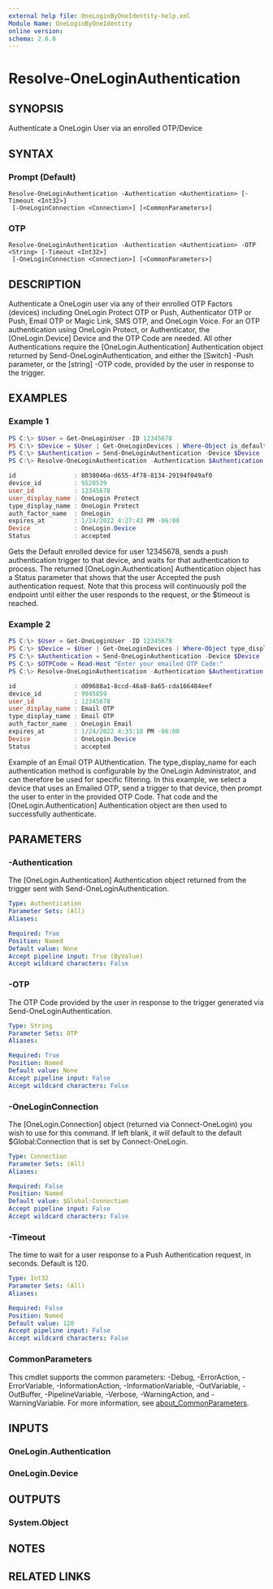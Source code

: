 ```yaml
---
external help file: OneLoginByOneIdentity-help.xml
Module Name: OneLoginByOneIdentity
online version:
schema: 2.0.0
---
```


# Resolve-OneLoginAuthentication

## SYNOPSIS
Authenticate a OneLogin User via an enrolled OTP/Device

## SYNTAX

### Prompt (Default)
```
Resolve-OneLoginAuthentication -Authentication <Authentication> [-Timeout <Int32>]
 [-OneLoginConnection <Connection>] [<CommonParameters>]
```

### OTP
```
Resolve-OneLoginAuthentication -Authentication <Authentication> -OTP <String> [-Timeout <Int32>]
 [-OneLoginConnection <Connection>] [<CommonParameters>]
```

## DESCRIPTION
Authenticate a OneLogin user via any of their enrolled OTP Factors (devices) including OneLogin Protect OTP or Push, Authenticator OTP or Push, Email OTP or Magic Link, SMS OTP, and OneLogin Voice. For an OTP authentication using OneLogin Protect, or Authenticator, the [OneLogin.Device] Device and the OTP Code are needed. All other Authentications require the [OneLogin.Authentication] Authentication object returned by Send-OneLoginAuthentication, and either the [Switch] -Push parameter, or the [string] -OTP code, provided by the user in response to the trigger.

## EXAMPLES

### Example 1
```powershell
PS C:\> $User = Get-OneLoginUser -ID 12345678
PS C:\> $Device = $User | Get-OneLoginDevices | Where-Object is_default
PS C:\> $Authentication = Send-OneLoginAuthentication -Device $Device
PS C:\> Resolve-OneLoginAuthentication -Authentication $Authentication -Push

id                : 8038046a-d655-4f78-8134-29194f049af0
device_id         : 9528539
user_id           : 12345678
user_display_name : OneLogin Protect
type_display_name : OneLogin Protect
auth_factor_name  : OneLogin
expires_at        : 1/24/2022 4:27:43 PM -06:00
Device            : OneLogin.Device
Status            : accepted
```

Gets the Default enrolled device for user 12345678, sends a push authentication trigger to that device, and waits for that authentication to process. The returned [OneLogin.Authentication] Authentication object has a Status parameter that shows that the user Accepted the push authentication request. Note that this process will continuously poll the endpoint until either the user responds to the request, or the $timeout is reached.

### Example 2
```powershell
PS C:\> $User = Get-OneLoginUser -ID 12345678
PS C:\> $Device = $User | Get-OneLoginDevices | Where-Object type_display_name -eq "Email OTP"
PS C:\> $Authentication = Send-OneLoginAuthentication -Device $Device
PS C:\> $OTPCode = Read-Host "Enter your emailed OTP Code:"
PS C:\> Resolve-OneLoginAuthentication -Authentication $Authentication -OTP $OTPCode

id                : d09688a1-8ccd-46a8-8a65-cda166484eef
device_id         : 9945859
user_id           : 12345678
user_display_name : Email OTP
type_display_name : Email OTP
auth_factor_name  : OneLogin Email
expires_at        : 1/24/2022 4:33:18 PM -06:00
Device            : OneLogin.Device
Status            : accepted
```

Example of an Email OTP AUthentication. The type_display_name for each authentication method is configurable by the OneLogin Administrator, and can therefore be used for specific filtering. In this example, we select a device that uses an Emailed OTP, send a trigger to that device, then prompt the user to enter in the provided OTP Code. That code and the [OneLogin.Authentication] Authentication object are then used to successfully authenticate.

## PARAMETERS

### -Authentication
The [OneLogin.Authentication] Authentication object returned from the trigger sent with Send-OneLoginAuthentication.

```yaml
Type: Authentication
Parameter Sets: (All)
Aliases:

Required: True
Position: Named
Default value: None
Accept pipeline input: True (ByValue)
Accept wildcard characters: False
```

### -OTP
The OTP Code provided by the user in response to the trigger generated via Send-OneLoginAuthentication.

```yaml
Type: String
Parameter Sets: OTP
Aliases:

Required: True
Position: Named
Default value: None
Accept pipeline input: False
Accept wildcard characters: False
```

### -OneLoginConnection
The [OneLogin.Connection] object (returned via Connect-OneLogin) you wish to use for this command. If left blank, it will default to the default $Global:Connection that is set by Connect-OneLogin.

```yaml
Type: Connection
Parameter Sets: (All)
Aliases:

Required: False
Position: Named
Default value: $Global:Connection
Accept pipeline input: False
Accept wildcard characters: False
```

### -Timeout
The time to wait for a user response to a Push Authentication request, in seconds. Default is 120.

```yaml
Type: Int32
Parameter Sets: (All)
Aliases:

Required: False
Position: Named
Default value: 120
Accept pipeline input: False
Accept wildcard characters: False
```

### CommonParameters
This cmdlet supports the common parameters: -Debug, -ErrorAction, -ErrorVariable, -InformationAction, -InformationVariable, -OutVariable, -OutBuffer, -PipelineVariable, -Verbose, -WarningAction, and -WarningVariable. For more information, see [about_CommonParameters](http://go.microsoft.com/fwlink/?LinkID=113216).

## INPUTS

### OneLogin.Authentication

### OneLogin.Device

## OUTPUTS

### System.Object
## NOTES

## RELATED LINKS
